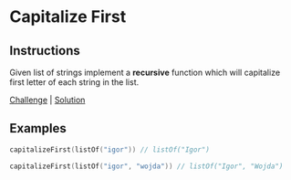 # Capitalize First

## Instructions

Given list of strings implement a **recursive** function which will capitalize first letter of each string in the list.

[Challenge](Challenge.kt) | [Solution](Solution.kt)

## Examples

```kotlin
capitalizeFirst(listOf("igor")) // listOf("Igor")

capitalizeFirst(listOf("igor", "wojda")) // listOf("Igor", "Wojda")
```
